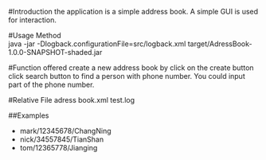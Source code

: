 #Introduction
   the application is a simple address book. A simple GUI is used for interaction.  

#Usage Method   
   java -jar -Dlogback.configurationFile=src/logback.xml target/AdressBook-1.0.0-SNAPSHOT-shaded.jar 

#Function offered
   create a new address book by click on the create button
   click search button to find a person with phone number. You could input part of the phone number.  

#Relative File
   adress book.xml
   test.log  

##Examples
  + mark/12345678/ChangNing 
  + nick/34557845/TianShan
  + tom/12365778/Jianging

